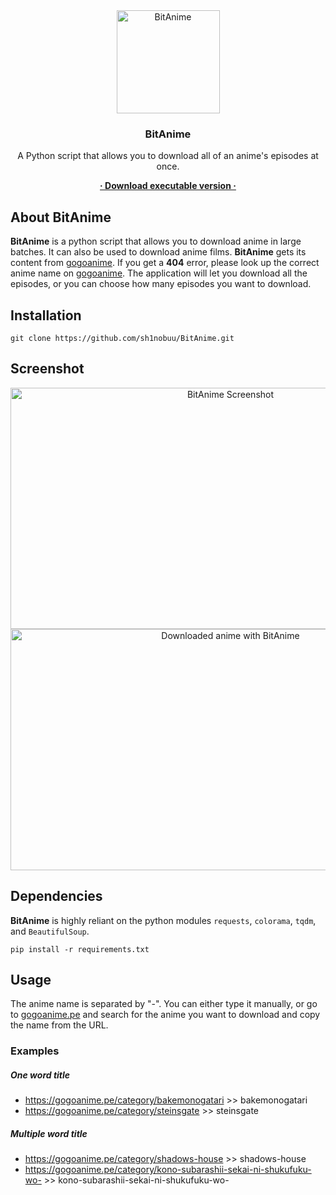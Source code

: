 <div align="center">
  <img
    style="width: 165px; height: 165px"
    src="https://i.postimg.cc/VkSMVQrg/ba-logo.png"
    title="BitAnime"
    alt="BitAnime"
  />
  <h3>BitAnime</h3>
  <p>
    A Python script that allows you to download all of an anime's episodes at once.
  </p>
  <a href="https://github.com/Arctic4161/BitAnime/releases"> <strong>· Download executable version ·</strong></a>
</div>

## About BitAnime

**BitAnime** is a python script that allows you to download anime in large batches. It can also be used to download anime films. **BitAnime** gets its content from [gogoanime](https://gogoanime.pe/). If you get a **404** error, please look up the correct anime name on [gogoanime](https://gogoanime.pe/). The application will let you download all the episodes, or you can choose how many episodes you want to download.

## Installation

```console
git clone https://github.com/sh1nobuu/BitAnime.git
```

## Screenshot

<div align="center">
  <img style="height:386px; width:688px;" src="https://i.postimg.cc/cLgf8994/ba-screenshot.png"
  title="BitAnime in action" alt="BitAnime Screenshot">
  <img style="height:386px; width:688px;" src="https://i.postimg.cc/G2qGDpfV/downloade.png" title="Katekyo Hitman Reborn" alt="Downloaded anime with BitAnime">
</div>

## Dependencies

**BitAnime** is highly reliant on the python modules `requests`, `colorama`, `tqdm`, and `BeautifulSoup`.

```console
pip install -r requirements.txt
```

## Usage

The anime name is separated by "-". You can either type it manually, or go to [gogoanime.pe](https://gogoanime.pe/) and search for the anime you want to download and copy the name from the URL.

### Examples

##### One word title

- https://gogoanime.pe/category/bakemonogatari >> bakemonogatari
- https://gogoanime.pe/category/steinsgate >> steinsgate

##### Multiple word title

- https://gogoanime.pe/category/shadows-house >> shadows-house
- https://gogoanime.pe/category/kono-subarashii-sekai-ni-shukufuku-wo- >> kono-subarashii-sekai-ni-shukufuku-wo-
